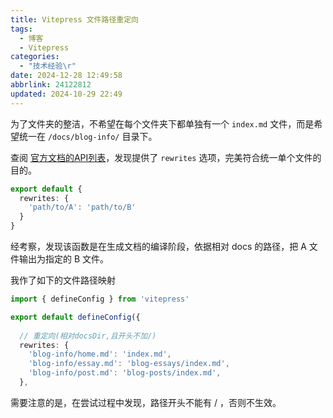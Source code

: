 ```yaml
---
title: Vitepress 文件路径重定向
tags:
  - 博客
  - Vitepress
categories:
  - "技术经验\r"
date: 2024-12-28 12:49:58
abbrlink: 24122812
updated: 2024-10-29 22:49
---
```


为了文件夹的整洁，不希望在每个文件夹下都单独有一个 `index.md` 文件，而是希望统一在 `/docs/blog-info/` 目录下。

查阅 [官方文档的API列表](https://vitepress.dev/reference/site-config#rewrites)，发现提供了 `rewrites` 选项，完美符合统一单个文件的目的。

```ts
export default {
  rewrites: {
    'path/to/A': 'path/to/B'
  }
}
```
经考察，发现该函数是在生成文档的编译阶段，依据相对 docs 的路径，把 A 文件输出为指定的 B 文件。

我作了如下的文件路径映射
```ts
import { defineConfig } from 'vitepress'

export default defineConfig({
  
  // 重定向(相对docsDir,且开头不加/)
  rewrites: {
    'blog-info/home.md': 'index.md',
    'blog-info/essay.md': 'blog-essays/index.md',
    'blog-info/post.md': 'blog-posts/index.md',
  },
```

需要注意的是，在尝试过程中发现，路径开头不能有 / ，否则不生效。